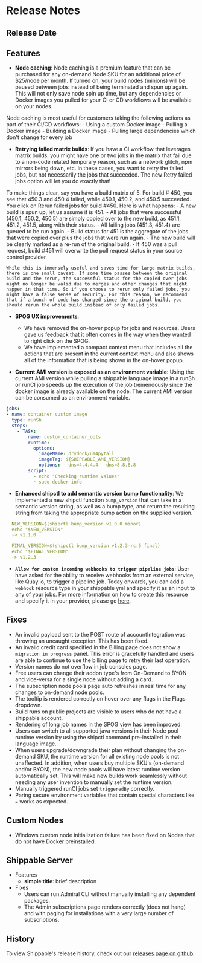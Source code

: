 #  Release Notes

## Release Date

## Features
  - **Node caching**: Node caching is a premium feature that can be purchased for any on-demand Node SKU for an additional price of $25/node per month.  If turned on, your build nodes (minions) will be paused between jobs instead of being terminated and spun up again. This will not only save node spin up time, but any dependencies or Docker images you pulled for your CI or CD workflows will be available on your nodes.

  Node caching is most useful for customers taking the following actions as part of their CI/CD workflows:
      - Using a custom Docker image
      - Pulling a Docker image
      - Building a Docker image
      - Pulling large dependencies which don't change for every job

  - **Retrying failed matrix builds**: If you have a CI workflow that leverages matrix builds, you might have one or two jobs in the matrix that fail due to a non-code related temporary reason, such as a network glitch, npm mirrors being down, etc. In these cases, you want to retry the failed jobs, but not necessarily the jobs that succeeded. The new Retry failed jobs option will let you do exactly that!

  To make things clear, say you have a build matrix of 5. For build # 450, you see that 450.3 and 450.4 failed, while 450.1, 450.2, and 450.5 succeeded. You click on Rerun failed jobs for build #450. Here is what happens:
      - A new build is spun up, let us assume it is 451.
      - All jobs that were successful (450.1, 450.2, 450.5) are simply copied over to the new build, as 451.1, 451.2, 451.5, along with their status.
      - All failing jobs (451.3, 451.4) are queued to be run again.
      - Build status for 451 is the aggregate of the jobs that were copied over plus the jobs that were run again.
      - The new build will be clearly marked as a re-run of the original build.
      - If 450 was a pull request, build #451 will overwrite the pull request status in your source control provider

    While this is immensely useful and saves time for large matrix builds, there is one small caveat. If some time passes between the original build and the rerun, the successful status for the copied over jobs might no longer be valid due to merges and other changes that might happen in that time. So if you choose to rerun only failed jobs, you might have a false sense of security. For this reason, we recommend that if a bunch of code has changed since the original build, you should rerun the whole build instead of only failed jobs.

  - **SPOG UX improvements**:
      - We have removed the on-hover popup for jobs and resources. Users gave us feedback that it often comes in the way when they wanted to right click on the SPOG.
      - We have implemented a compact context menu that includes all the actions that are present in the current context menu and also shows all of the information that is being shown in the on-hover popup.

  - **Current AMI version is exposed as an environment variable**: Using the current AMI version while pulling a shippable language image in a runSh or runCI job speeds up the execution of the job tremendously since the docker image is already available on the node. The current AMI version can be consumed as an environment variable.

  ```yaml
  jobs:
  - name: container_custom_image
    type: runSh
    steps:
      - TASK:
          name: custom_container_opts
          runtime:
            options:
              imageName: drydock/u14pytall
              imageTag: ${SHIPPABLE_AMI_VERSION}
              options: --dns=4.4.4.4 --dns=8.8.8.8
          script:
            - echo "Checking runtime values"
            - sudo docker info
  ```

  - **Enhanced shipctl to add semantic version bump functionality**: We implemented a new shipctl function `bump_version` that can take in a semantic version string, as well as a bump type, and return the resulting string from taking the appropriate bump action on the supplied version.

  ```yaml
    NEW_VERSION=$(shipctl bump_version v1.0.0 minor)
    echo "$NEW_VERSION"
    -> v1.1.0

    FINAL_VERSION=$(shipctl bump_version v1.2.3-rc.5 final)
    echo "$FINAL_VERSION"
    -> v1.2.3
  ```

  - **`Allow for custom incoming webhooks to trigger pipeline jobs`**: User have asked for the ability to receive webhooks from an external service, like Quay.io, to trigger a pipeline job. Today onwards, you can add a `webhook` resource type in your shippable yml and specify it as an input to any of your jobs. For more information on how to create this resource and specify it in your provider, please go [here](http://docs.shippable.com/platform/workflow/resource/webhook).

## Fixes
  - An invalid payload sent to the POST route of accountIntegration was throwing an uncaught exception. This has been fixed.
  - An invalid credit card specified in the Billing page does not show a `migration in progress` panel. This error is gracefully handled and users are able to continue to use the billing page to retry their last operation.
  - Version names do not overflow in job consoles page.
  - Free users can change their addon type's from On-Demand to BYON and vice-versa for a single node without adding a card.
  - The subscription node pools page auto refreshes in real time for any changes to on-demand node pools.
  - The tooltip is rendered correctly on hover over any flags in the Flags dropdown.
  - Build runs on public projects are visible to users who do not have a shippable account.
  - Rendering of long job names in the SPOG view has been improved.
  - Users can switch to all supported java versions in their Node pool runtime version by using the shipctl command pre-installed in their language image.
  - When users upgrade/downgrade their plan without changing the on-demand SKU, the runtime version for all existing node pools is not unaffected. In addition, when users buy multiple SKU's (on-demand and/or BYON), the new node pools will have latest runtime version automatically set. This will make new builds work seamlessly without needing any user invention to manually set the runtime version.
  - Manually triggered runCI jobs set `triggeredBy` correctly.
  - Paring secure environment variables that contain special characters like `=` works as expected.

## Custom Nodes
  - Windows custom node initialization failure has been fixed on Nodes that do not have Docker preinstalled.

## Shippable Server

  - Features
      - **simple title**: brief description
  - Fixes
      - Users can run Admiral CLI without manually installing any dependent packages.
      - The Admin subscriptions page renders correctly (does not hang) and with paging for installations with a very large number of subscriptions.

## History

To view Shippable's release history, check out our [releases page on github](https://github.com/Shippable/admiral/releases).


